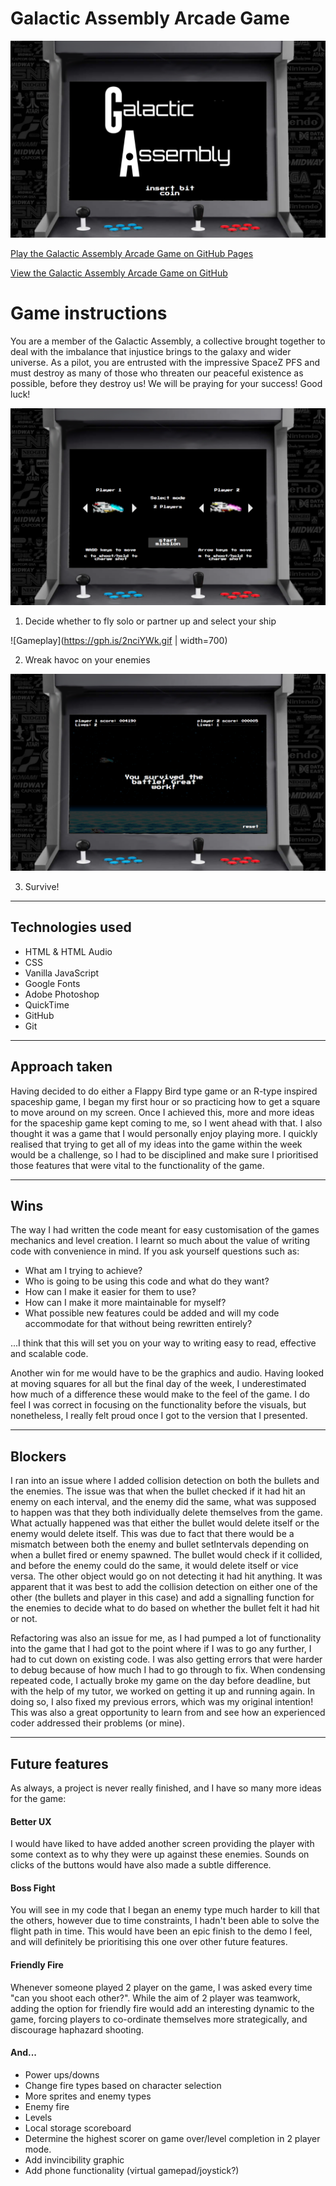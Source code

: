 # Galactic Assembly Arcade Game
![Intro Screen](./ReadMe-Images/Intro.png)

[Play the Galactic Assembly Arcade Game on GitHub Pages](https://curtisburns.github.io/wdi-project-one/)

[View the Galactic Assembly Arcade Game on GitHub](https://github.com/curtisburns/wdi-project-one)



# Game instructions

You are a member of the Galactic Assembly, a collective brought together to deal
with the imbalance that injustice brings to the galaxy and wider universe. As a
pilot, you are entrusted with the impressive SpaceZ PFS and must destroy as many
of those who threaten our peaceful existence as possible, before they destroy
us! We will be praying for your success! Good luck!

![Character Select Screen](./ReadMe-Images/CharSelect.png)

  1. Decide whether to fly solo or partner up and select your ship

![Gameplay](https://gph.is/2nciYWk.gif | width=700)

  2. Wreak havoc on your enemies

![Game Over Screen](./ReadMe-Images/GameOver.png)

  3. Survive!
___

## Technologies used


  * HTML & HTML Audio
  * CSS
  * Vanilla JavaScript
  * Google Fonts
  * Adobe Photoshop
  * QuickTime
  * GitHub
  * Git
___
## Approach taken

Having decided to do either a Flappy Bird type game or an R-type inspired spaceship game, I began my first hour or so practicing how to get a square to move around on my screen. Once I achieved this, more and more ideas for the spaceship game kept coming to me, so I went ahead with that. I also thought it was a game that I would personally enjoy playing more. I quickly realised that trying to get all of my ideas into the game within the week would be a challenge, so I had to be disciplined and make sure I prioritised those features that were vital to the functionality of the game.

___
## Wins

The way I had written the code meant for easy customisation of the games mechanics and level creation. I learnt so much about the value of writing code with convenience in mind. If you ask yourself questions such as:
* What am I trying to achieve?
* Who is going to be using this code and what do they want?
* How can I make it easier for them to use?
* How can I make it more maintainable for myself?
* What possible new features could be added and will my code accommodate for that without being rewritten entirely?

...I think that this will set you on your way to writing easy to read, effective and scalable code.

Another win for me would have to be the graphics and audio. Having looked at moving squares for all but the final day of the week, I underestimated how much of a difference these would make to the feel of the game. I do feel I was correct in focusing on the functionality before the visuals, but nonetheless, I really felt proud once I got to the version that I presented.
___
## Blockers

I ran into an issue where I added collision detection on both the bullets and the enemies. The issue was that when the bullet checked if it had hit an enemy on each interval, and the enemy did the same, what was supposed to happen was that they both individually delete themselves from the game. What actually happened was that either the bullet would delete itself or the enemy would delete itself. This was due to fact that there would be a mismatch between both the enemy and bullet setIntervals depending on when a bullet fired or enemy spawned. The bullet would check if it collided, and before the enemy could do the same, it would delete itself or vice versa. The other object would go on not detecting it had hit anything. It was apparent that it was best to add the collision detection on either one of the other (the bullets and player in this case) and add a signalling function for the enemies to decide what to do based on whether the bullet felt it had hit or not.

Refactoring was also an issue for me, as I had pumped a lot of functionality into the game that I had got to the point where if I was to go any further, I had to cut down on existing code. I was also getting errors that were harder to debug because of how much I had to go through to fix. When condensing repeated code, I actually broke my game on the day before deadline, but with the help of my tutor, we worked on getting it up and running again. In doing so, I also fixed my previous errors, which was my original intention! This was also a great opportunity to learn from and see how an experienced coder addressed their problems (or mine).
___
## Future features

As always, a project is never really finished, and I have so many more ideas for the game:

  #### Better UX
  I would have liked to have added another screen providing the player with some context as to why they were up against these enemies. Sounds on clicks of the buttons would have also made a subtle difference.

  #### Boss Fight
  You will see in my code that I began an enemy type much harder to kill that the others, however due to time constraints, I hadn't been able to solve the flight path in time. This would have been an epic finish to the demo I feel, and will definitely be prioritising this one over other future features.

  #### Friendly Fire
  Whenever someone played 2 player on the game, I was asked every time "can you shoot each other?". While the aim of 2 player was teamwork, adding the option for friendly fire would add an interesting dynamic to the game, forcing players to co-ordinate themselves more strategically, and discourage haphazard shooting.

  #### And...
  * Power ups/downs
  * Change fire types based on character selection
  * More sprites and enemy types
  * Enemy fire
  * Levels
  * Local storage scoreboard
  * Determine the highest scorer on game over/level completion in 2 player mode.
  * Add invincibility graphic
  * Add phone functionality (virtual gamepad/joystick?)
